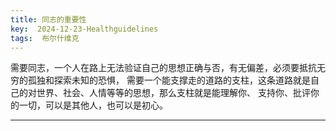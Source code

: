 ```yaml
---
title: 同志的重要性
key:  2024-12-23-Healthguidelines
tags:  布尔什维克
---
```

需要同志，一个人在路上无法验证自己的思想正确与否，有无偏差，必须要抵抗无穷的孤独和探索未知的恐惧，
需要一个能支撑走的道路的支柱，这条道路就是自己的对世界、社会、人情等等的思想，那么支柱就是能理解你、
支持你、批评你的一切，可以是其他人，也可以是初心。

---
